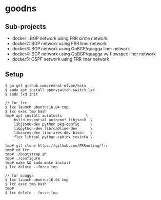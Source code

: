 
# goodns

## Sub-projects

- docker : BGP network using FRR circle network
- docker2: BGP network using FRR liner network
- docker3: BGP network using GoBGP/quagga liner network
- docker4: BGP network using GoBGP/quagga w/ flowspec liner network
- docker5: OSPF network using FRR liner network

## Setup

```
$ go get github.com/redhat-nfvpe/koko
$ sudo apt install openvswitch-switch lxd
$ sudo lxd init

// for frr
$ lxc launch ubuntu:16.04 tmp
$ lxc exec tmp bash
tmp# apt install autotools           \
	build-essential autoconf libjson0  \
	libjson0-dev python pkg-config     \
	libpython-dev libreadline-dev      \
	libcares-dev libc-ares-dev bison   \
	flex libtool python-sphinx texinfo \

tmp# git clone https://github.com/FRRouting/frr
tmp# cd frr
tmp# ./bootstrap.sh
tmp# ./configure
tmp# make && sudo make install
$ lxc delete --force tmp

// for quagga
$ lxc launch ubuntu:16.04 tmp
$ lxc exec tmp bash
tmp#
$ lxc delete --force tmp
```


